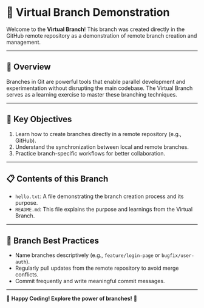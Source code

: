 # 🌿 Virtual Branch Demonstration  

Welcome to the **Virtual Branch**! This branch was created directly in the GitHub remote repository as a demonstration of remote branch creation and management.  

---

## 📖 **Overview**  
Branches in Git are powerful tools that enable parallel development and experimentation without disrupting the main codebase. The Virtual Branch serves as a learning exercise to master these branching techniques.

---

## 🎯 **Key Objectives**  
1. Learn how to create branches directly in a remote repository (e.g., GitHub).  
2. Understand the synchronization between local and remote branches.  
3. Practice branch-specific workflows for better collaboration.

---

## 📋 **Contents of this Branch**  
- `hello.txt`: A file demonstrating the branch creation process and its purpose.  
- `README.md`: This file explains the purpose and learnings from the Virtual Branch.  

---

## 🔑 **Branch Best Practices**  
- Name branches descriptively (e.g., `feature/login-page` or `bugfix/user-auth`).  
- Regularly pull updates from the remote repository to avoid merge conflicts.  
- Commit frequently and write meaningful commit messages.  

---

🌟 **Happy Coding! Explore the power of branches!** 🌟  
